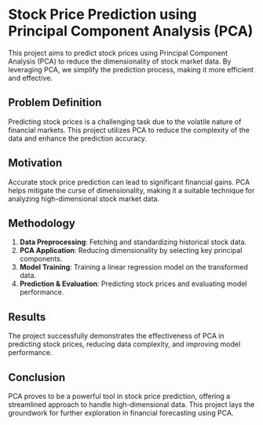 # Stock Price Prediction using Principal Component Analysis (PCA)

This project aims to predict stock prices using Principal Component Analysis (PCA) to reduce the dimensionality of stock market data. By leveraging PCA, we simplify the prediction process, making it more efficient and effective.

## Problem Definition
Predicting stock prices is a challenging task due to the volatile nature of financial markets. This project utilizes PCA to reduce the complexity of the data and enhance the prediction accuracy.

## Motivation
Accurate stock price prediction can lead to significant financial gains. PCA helps mitigate the curse of dimensionality, making it a suitable technique for analyzing high-dimensional stock market data.

## Methodology
1. **Data Preprocessing**: Fetching and standardizing historical stock data.
2. **PCA Application**: Reducing dimensionality by selecting key principal components.
3. **Model Training**: Training a linear regression model on the transformed data.
4. **Prediction & Evaluation**: Predicting stock prices and evaluating model performance.

## Results
The project successfully demonstrates the effectiveness of PCA in predicting stock prices, reducing data complexity, and improving model performance.

## Conclusion
PCA proves to be a powerful tool in stock price prediction, offering a streamlined approach to handle high-dimensional data. This project lays the groundwork for further exploration in financial forecasting using PCA.


